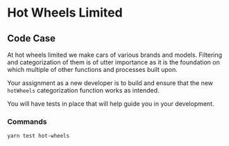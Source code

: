 # Hot Wheels Limited 

## Code Case
At hot wheels limited we make cars of various brands and models. Filtering and categorization of them is of utter importance as it is the foundation on which multiple of other functions and processes built upon.


Your assignment as a new developer is to build and ensure that the new `hotWheels` categorization function works as intended.

You will have tests in place that will help guide you in your development.


### Commands
```bash
yarn test hot-wheels
```